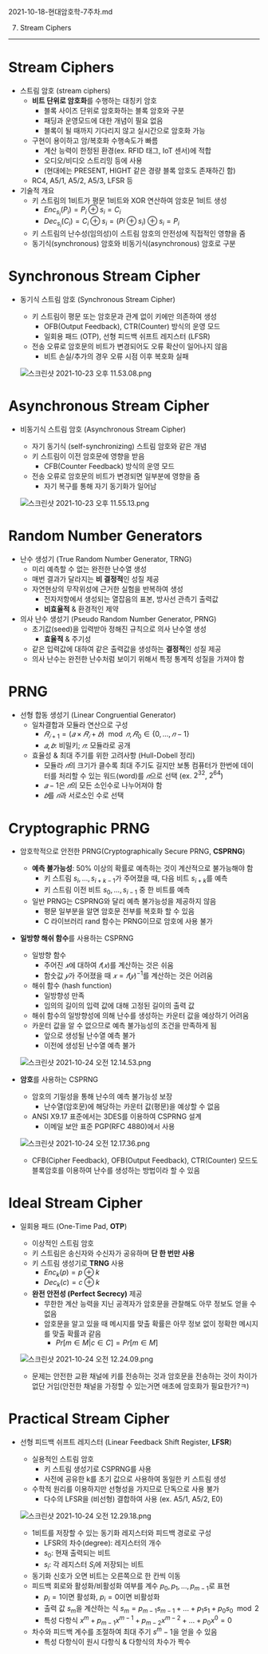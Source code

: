 2021-10-18-현대암호학-7주차.md

7. Stream Ciphers

---

# Stream Ciphers

- 스트림 암호 (stream ciphers)
    - **비트 단위로 암호화**를 수행하는 대칭키 암호
        - 블록 사이즈 단위로 암호화하는 블록 암호와 구분
        - 패딩과 운영모드에 대한 개념이 필요 없음
        - 블록이 될 때까지 기다리지 않고 실시간으로 암호화 가능
    - 구현이 용이하고 암/복호화 수행속도가 빠름
        - 계산 능력이 한정된 환경(ex. RFID 태그, IoT 센서)에 적합
        - 오디오/비디오 스트리밍 등에 사용
        - (현대에는 PRESENT, HIGHT 같은 경량 블록 암호도 존재하긴 함)
    - RC4, A5/1, A5/2, A5/3, LFSR 등
- 기술적 개요
    - 키 스트림의 1비트가 평문 1비트와 XOR 연산하여 암호문 1비트 생성
        - $Enc_{s_i}(P_i) = P_i \oplus s_i = C_i$
        - $Dec_{s_i}(C_i) = C_i \oplus s_i = (Pi \oplus s_i) \oplus s_i = P_i$
    - 키 스트림의 난수성(임의성)이 스트림 암호의 안전성에 직접적인 영향을 줌
    - 동기식(synchronous) 암호와 비동기식(asynchronous) 암호로 구분

# Synchronous Stream Cipher

- 동기식 스트림 암호 (Synchronous Stream Cipher)
    - 키 스트림이 평문 또는 암호문과 관계 없이 키에만 의존하여 생성
        - OFB(Output Feedback), CTR(Counter) 방식의 운영 모드
        - 일회용 패드 (OTP), 선형 피드백 쉬프트 레지스터 (LFSR)
    - 전송 오류로 암호문의 비트가 변경되어도 오류 확산이 일어나지 않음
        - 비트 손실/추가의 경우 오류 시점 이후 복호화 실패
    
    ![스크린샷 2021-10-23 오후 11.53.08.png](https://s3-us-west-2.amazonaws.com/secure.notion-static.com/9db39fea-2e3d-408f-8742-a7f9289e5f79/스크린샷_2021-10-23_오후_11.53.08.png)
    

# **Asynchronous Stream Cipher**

- 비동기식 스트림 암호 (Asynchronous Stream Cipher)
    - 자기 동기식 (self-synchronizing) 스트림 암호와 같은 개념
    - 키 스트림이 이전 암호문에 영향을 받음
        - CFB(Counter Feedback) 방식의 운영 모드
    - 전송 오류로 암호문의 비트가 변경되면 일부분에 영향을 줌
        - 자기 복구를 통해 자기 동기화가 일어남
    
    ![스크린샷 2021-10-23 오후 11.55.13.png](https://s3-us-west-2.amazonaws.com/secure.notion-static.com/6ffdc521-7f77-45ed-9d4c-dbfa72d200e5/스크린샷_2021-10-23_오후_11.55.13.png)
    

# Random Number Generators

- 난수 생성기 (True Random Number Generator, TRNG)
    - 미리 예측할 수 없는 완전한 난수열 생성
    - 매번 결과가 달라지는 **비 결정적**인 성질 제공
    - 자연현상의 무작위성에 근거한 실험을 반복하여 생성
        - 전자저항에서 생성되는 열잡음의 표본, 방사선 관측기 출력값
        - **비효율적** & 환경적인 제약
- 의사 난수 생성기 (Pseudo Random Number Generator, PRNG)
    - 초기값(seed)을 입력받아 정해진 규칙으로 의사 난수열 생성
        - **효율적** & 주기성
    - 같은 입력값에 대하여 같은 출력값을 생성하는 **결정적**인 성질 제공
    - 의사 난수는 완전한 난수처럼 보이기 위해서 특정 통계적 성질을 가져야 함

# PRNG

- 선형 합동 생성기 (Linear Congruential Generator)
    - 일차결합과 모듈라 연산으로 구성
        - $𝑅_{𝑖+1} = (𝑎×𝑅_𝑖 + 𝑏)\mod 𝑛, 𝑅_0 ∈ \{0,...,𝑛−1\}$
        - $𝑎, 𝑏$: 비밀키; $𝑛$: 모듈라로 공개
    - 효율성 & 최대 주기를 위한 고려사항 (Hull-Dobell 정리)
        - 모듈라 $𝑛$의 크기가 클수록 최대 주기도 길지만 보통 컴퓨터가 한번에 데이터를 처리할 수 있는 워드(word)를 $𝑛$으로 선택 (ex. $2^{32}$, $2^{64}$)
        - $𝑎−1$은 $𝑛$의 모든 소인수로 나누어져야 함
        - $𝑏$를 $𝑛$과 서로소인 수로 선택

# Cryptographic PRNG

- 암호학적으로 안전한 PRNG(Cryptographically Secure PRNG, **CSPRNG**)
    - **예측 불가능성**: 50% 이상의 확률로 예측하는 것이 계산적으로 불가능해야 함
        - 키 스트림 $s_i, ..., s_{i+k-1}$가 주어졌을 때, 다음 비트 $s_{i+k}$를 예측
        - 키 스트림 이전 비트 $s_0, ..., s_{i-1}$ 중 한 비트를 예측
    - 일반 PRNG는 CSPRNG와 달리 예측 불가능성을 제공하지 않음
        - 평문 일부분을 알면 암호문 전부를 복호화 할 수 있음
        - C 라이브러리 rand 함수는 PRNG이므로 암호에 사용 불가
- **일방향 해쉬 함수**를 사용하는 CSPRNG
    - 일방향 함수
        - 주어진 $𝑥$에 대하여 $𝑓(𝑥)$를 계산하는 것은 쉬움
        - 함숫값 $𝑦$가 주어졌을 때 $𝑥=𝑓(𝑦)^{−1}$를 계산하는 것은 어려움
    - 해쉬 함수 (hash function)
        - 일방향성 만족
        - 임의의 길이의 입력 값에 대해 고정된 길이의 출력 값
    - 해쉬 함수의 일방향성에 의해 난수를 생성하는 카운터 값을 예상하기 어려움
    - 카운터 값을 알 수 없으므로 예측 불가능성의 조건을 만족하게 됨
        - 앞으로 생성될 난수열 예측 불가
        - 이전에 생성된 난수열 예측 불가
    
    ![스크린샷 2021-10-24 오전 12.14.53.png](https://s3-us-west-2.amazonaws.com/secure.notion-static.com/64075646-ce84-4fa2-849a-7e0facb31ff4/스크린샷_2021-10-24_오전_12.14.53.png)
    
- **암호**를 사용하는 CSPRNG
    - 암호의 기밀성을 통해 난수의 예측 불가능성 보장
        - 난수열(암호문)에 해당하는 카운터 값(평문)을 예상할 수 없음
    - ANSI X9.17 표준에서는 3DES를 이용하여 CSPRNG 설계
        - 이메일 보안 표준 PGP(RFC 4880)에서 사용
    
    ![스크린샷 2021-10-24 오전 12.17.36.png](https://s3-us-west-2.amazonaws.com/secure.notion-static.com/3b2981ac-4fa2-4975-8644-32d1dc723c39/스크린샷_2021-10-24_오전_12.17.36.png)
    
    - CFB(Cipher Feedback), OFB(Output Feedback), CTR(Counter) 모드도 블록암호를 이용하여 난수를 생성하는 방법이라 할 수 있음

# Ideal Stream Cipher

- 일회용 패드 (One-Time Pad, **OTP**)
    - 이상적인 스트림 암호
    - 키 스트림은 송신자와 수신자가 공유하며 **단 한 번만 사용**
    - 키 스트림 생성기로 **TRNG** 사용
        - $Enc_k(p) = p \oplus k$
        - $Dec_k(c) = c \oplus k$
    - **완전 안전성 (Perfect Secrecy)** 제공
        - 무한한 계산 능력을 지닌 공격자가 암호문을 관찰해도 아무 정보도 얻을 수 없음
        - 암호문을 알고 있을 때 메시지를 맞출 확률은 아무 정보 없이 정확한 메시지를 맞출 확률과 같음
            - $Pr[m \in M | c \in C] = Pr[m \in M]$
    
    ![스크린샷 2021-10-24 오전 12.24.09.png](https://s3-us-west-2.amazonaws.com/secure.notion-static.com/225c25d7-5e3d-4fa5-b9f1-9171b90155a7/스크린샷_2021-10-24_오전_12.24.09.png)
    
    - 문제는 안전한 교환 채널에 키를 전송하는 것과 암호문을 전송하는 것이 차이가 없단 거임(안전한 채널을 가정할 수 있는거면 애초에 암호화가 필요한가?ㅋ)

# Practical Stream Cipher

- 선형 피드백 쉬프트 레지스터 (Linear Feedback Shift Register, **LFSR**)
    - 실용적인 스트림 암호
        - 키 스트림 생성기로 CSPRNG를 사용
        - 사전에 공유한 k를 초기 값으로 사용하여 동일한 키 스트림 생성
    - 수학적 원리를 이용하지만 선형성을 가지므로 단독으로 사용 불가
        - 다수의 LFSR을 (비선형) 결합하여 사용 (ex. A5/1, A5/2, E0)
    
    ![스크린샷 2021-10-24 오전 12.29.18.png](https://s3-us-west-2.amazonaws.com/secure.notion-static.com/20f9c2ab-af31-4356-9a1e-301da804b82f/스크린샷_2021-10-24_오전_12.29.18.png)
    
    - 1비트를 저장할 수 있는 동기화 레지스터와 피드백 경로로 구성
        - LFSR의 차수(degree): 레지스터의 개수
        - $s_0$: 현재 출력되는 비트
        - $s_i$: 각 레지스터 $S_i$에 저장되는 비트
    - 동기화 신호가 오면 비트는 오른쪽으로 한 칸씩 이동
    - 피드백 회로와 활성화/비활성화 여부를 계수 $p_0, p_1, ..., p_{m-1}$로 표현
        - $p_i=1$이면 활성화, $p_i=0$이면 비활성화
        - 출력 값 $s_m$을 계산하는 식 $s_m = p_{m-1}s_{m-1} + ... + p_1s_1 + p_0s_0 \mod 2$
        - 특성 다항식 $x^m + p_{m-1}x^{m-1} + p_{m-2}x^{m-2} + ... + p_0x^0 = 0$
    - 차수와 피드백 계수를 조절하여 최대 주기 $s^m - 1$을 얻을 수 있음
        - 특성 다항식이 원시 다항식 & 다항식의 차수가 짝수